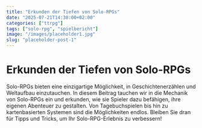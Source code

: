 ```yaml
---
title: "Erkunden der Tiefen von Solo-RPGs"
date: "2025-07-21T14:30:00+02:00"
categories: ["ttrpg"]
tags: ["solo-rpg", "spielbericht"]
image: "/images/placeholder1.jpg"
slug: "placeholder-post-1"
---
```


# Erkunden der Tiefen von Solo-RPGs

Solo-RPGs bieten eine einzigartige Möglichkeit, in Geschichtenerzählen und Weltaufbau einzutauchen. In diesem Beitrag tauchen wir in die Mechanik von Solo-RPGs ein und erkunden, wie sie Spieler dazu befähigen, ihre eigenen Abenteuer zu gestalten. Von Tagebuchspielen bis hin zu kartenbasierten Systemen sind die Möglichkeiten endlos. Bleiben Sie dran für Tipps und Tricks, um Ihr Solo-RPG-Erlebnis zu verbessern!
